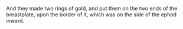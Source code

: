 And they made two rings of gold, and put them on the two ends of the breastplate, upon the border of it, which was on the side of the ephod inward.
